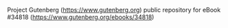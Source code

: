 Project Gutenberg (https://www.gutenberg.org) public repository for eBook #34818 (https://www.gutenberg.org/ebooks/34818)
